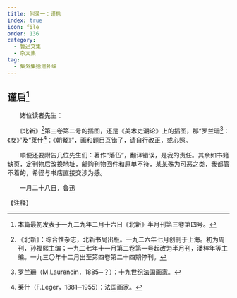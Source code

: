 ```yaml
---
title: 附录一：谨启
index: true
icon: file
order: 136
category:
  - 鲁迅文集
  - 杂文集
tag:  
  - 集外集拾遗补编
---
```


## 谨启[^①]

　　诸位读者先生：

　　《北新》[^②]第三卷第二号的插图，还是《美术史潮论》上的插图，那“罗兰珊[^③]：《女》”及“莱什[^④]：《朝餐》”，画和题目互错了，请自行改正，或心照。

　　顺便还要附告几位先生们：著作“落伍”，翻译错误，是我的责任。其余如书籍缺页，定刊物后改换地址，邮购刊物回件和原单不符，某某殊为可恶之类，我都管不着的，希径与书店直接交涉为感。

　　一月二十八日，鲁迅

【注释】

[^①]:本篇最初发表于一九二九年二月十六日《北新》半月刊第三卷第四号。

[^②]:《北新》：综合性杂志，北新书局出版。一九二六年七月创刊于上海。初为周刊，孙福熙主编；一九二七年十一月第二卷第一号起改为半月刊，潘梓年等主编。一九三〇年十二月出至第四卷第二十四期停刊。

[^③]:罗兰珊（M.Laurencin，1885─？）：十九世纪法国画家。

[^④]:莱什（F.Leger，1881─1955）：法国画家。
